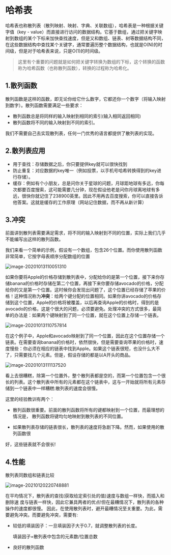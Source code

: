 # 哈希表

哈希表也称散列表（散列映射、映射、字典、关联数组），哈希表是一种根据关键字值（key - value）而直接进行访问的数据结构。它基于数组，通过把关键字映射到数组的某个下标来加快查找速度，但是又和数组、链表、树等数据结构不同，在这些数据结构中查找某个关键字，通常要遍历整个数据结构，也就是O(N)的时间级，但是对于哈希表来说，只是O(1)的时间级。



> 这里有个重要的问题就是如何把关键字转换为数组的下标，这个转换的函数称为哈希函数（也称散列函数），转换的过程称为哈希化。

## 1.散列函数

散列函数是这样的函数，即无论你给它什么数字，它都还你一个数字（将输入映射到数字）。散列函数需要满足一些要求：

- 散列函数总是将同样的输入映射到相同的索引(输入相同返回相同)
- 散列函数将不同的输入映射到不同的索引。

我们不需要自己去实现散列表，任何一门优秀的语言都提供了散列表的实现。



## 2.散列表应用

- 用于查找：存储数据之后，你只要提供key就可以很快找到
- 防止重复：对应数据的key唯一（例如投票，以手机号哈希转换得到的key进行存储）。
- 缓存：例如有个小朋友，总是问你关于星球的问题，月球距地球有多远，你每次都要百度搜索，这可能需要几分钟，现在假设他老是问你月球离地球有多远，很快你就记住了238900英里。因此不用再去百度搜索，你可以直接告诉他答案。这就是缓存的工作原理（网站记住数据，而不再从新计算）



## 3.冲突

前面讲到散列表需要满足需求，将不同的输入映射到不同的位置，实际上我们几乎不能编写出这样的散列函数。

我们来看一个简单的示例，假设有一个数组，包含26个位置。而你使用散列函数非常简单，它按字母表顺序分配数组的位置

![image-20201013110051310](https://cdn.jsdelivr.net/gh/xiaoxiaoshou/staticResouce/img/image-20201013110051310.png)

如果你要将Apple的价格存储到散列表中，分配给你的是第一个位置，接下来你存储banana的价格时存储在第二个位置，再接下来你要存储avocado的价格，分配给你的又是第一个位置。这时候你会发现出问题了，这个位置已经存储了苹果的价格！这种情况称为**冲突**：给两个键分配的位置相同。如果你讲avocado的价格存储到这个位置，Apple的价格将被覆盖，以后再查询Apple的价格时，得到的是avocado的价格，这是个很大的问题，必须要避免。处理冲突的方式很多，最简单的办法是：如果两个键映射到了同一个位置，就在这个位置上存储一个链表。

![image-20201013110757814](https://cdn.jsdelivr.net/gh/xiaoxiaoshou/staticResouce/img/image-20201013110757814.png)

在这个例子中，Apple和avocado映射到了同一个位置，因此在这个位置存储一个链表。在需要查询banana的价格时，依然很快，但是需要查询苹果的价格时，速度慢些：你必须在相应的链表中找到Apple。如果这个链表很短，也没什么大不了，只需要找几个元素。但是，假设存储的都是以A开头的商品。

![image-20201013111137520](https://cdn.jsdelivr.net/gh/xiaoxiaoshou/staticResouce/img/image-20201013111137520.png)

看上去很糟糕，除第一个位置外，整个散列表都是空的，而第一个位置包含一个很长的列表。这个散列表中所有的元素都在这个链表中，这与一开始就将所有元素存储到一个链表中一样糟糕:散列表的速度会很慢。

这里的经验教训有两个：

- 散列函数很重要。前面的散列函数将所有的键都映射到一个位置，而最理想的情况是， 散列函数将键均匀地映射到散列表的不同位置。

- 如果散列表存储的链表很长，散列表的速度将急剧下降。然而，如果使用的散列函数很

好，这些链表就不会很长!



## 4.性能

散列表同数组和链表比较

![image-20210120220748881](https://cdn.jsdelivr.net/gh/xiaoxiaoshou/staticResouce/img/image-20210120220748881.png)

在平均情况下，散列表的查找(获取给定索引处的值)速度与数组一样快，而插入和删除速 度与链表一样快，因此它兼具两者的优点!但在最糟情况下，散列表的各种操作的速度都很慢。 因此，在使用散列表时，避开最糟情况至关重要。为此，需要避免冲突。而要避免冲突，需要有:

- 较低的填装因子：一旦填装因子大于0.7，就调整散列表的长度。

  填装因子=散列表中包含的元素数/位置总数

-  良好的散列函数
